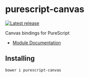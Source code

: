 # purescript-canvas

[![Latest release](http://img.shields.io/bower/v/purescript-canvas.svg)](https://github.com/purescript-contrib/purescript-canvas/releases)

Canvas bindings for PureScript

- [Module Documentation](generated-docs/)

## Installing

    bower i purescript-canvas
